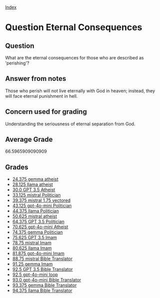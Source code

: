 
[Index](../../index.md)
# Question Eternal Consequences
## Question
What are the eternal consequences for those who are described as 'perishing'?

## Answer from notes
Those who perish will not live eternally with God in heaven; instead, they will face eternal punishment in hell.

## Concern used for grading
Understanding the seriousness of eternal separation from God.

## Average Grade
66.5965909090909

## Grades
 * [24.375 gemma atheist](../answers/gemma_atheist/Eternal_Consequences.md)
 * [28.125 llama atheist](../answers/llama_atheist/Eternal_Consequences.md)
 * [30.0 GPT 3.5 Atheist](../answers/GPT_3.5_Atheist/Eternal_Consequences.md)
 * [33.125 mistral Politician](../answers/mistral_Politician/Eternal_Consequences.md)
 * [39.375 mistral 1.75 vectored](../answers/mistral_1.75_vectored/Eternal_Consequences.md)
 * [43.125 gpt-4o-mini Politician](../answers/gpt-4o-mini_Politician/Eternal_Consequences.md)
 * [44.375 llama Politician](../answers/llama_Politician/Eternal_Consequences.md)
 * [50.625 mistral atheist](../answers/mistral_atheist/Eternal_Consequences.md)
 * [64.375 GPT 3.5 Politician](../answers/GPT_3.5_Politician/Eternal_Consequences.md)
 * [70.625 gpt-4o-mini Atheist](../answers/gpt-4o-mini_Atheist/Eternal_Consequences.md)
 * [74.375 gemma Politician](../answers/gemma_Politician/Eternal_Consequences.md)
 * [75.625 GPT 3.5 Imam](../answers/GPT_3.5_Imam/Eternal_Consequences.md)
 * [78.75 mistral Imam](../answers/mistral_Imam/Eternal_Consequences.md)
 * [80.625 llama Imam](../answers/llama_Imam/Eternal_Consequences.md)
 * [81.875 gpt-4o-mini Imam](../answers/gpt-4o-mini_Imam/Eternal_Consequences.md)
 * [88.75 mistral Bible Translator](../answers/mistral_Bible_Translator/Eternal_Consequences.md)
 * [91.25 gemma Imam](../answers/gemma_Imam/Eternal_Consequences.md)
 * [92.5 GPT 3.5 Bible Translator](../answers/GPT_3.5_Bible_Translator/Eternal_Consequences.md)
 * [92.5 gpt-4o-mini loop](../answers/gpt-4o-mini_loop/Eternal_Consequences.md)
 * [93.0 gpt-4o-mini Bible Translator](../answers/gpt-4o-mini_Bible_Translator/Eternal_Consequences.md)
 * [93.375 gemma Bible Translator](../answers/gemma_Bible_Translator/Eternal_Consequences.md)
 * [94.375 llama Bible Translator](../answers/llama_Bible_Translator/Eternal_Consequences.md)
